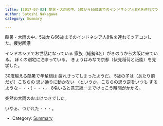 ```yaml
---
title: [2017-07-02] 酷暑・大雨の中、5歳から66歳までのインドネシア人8名を連れてツアコンした。疲労困憊
author: Satoshi Nakagawa
category: Summary

---
```


酷暑・大雨の中、5歳から66歳までのインドネシア人8名を連れてツアコンした。疲労困憊

 インドネシアでお世話になっている
家族（総勢8名）がきのうから大阪に来ている。
ぼくの別宅に泊まっている。
きょうはみなで京都（伏見稲荷と祇園）を見学した。

 30度越える酷暑で年輩組は
疲れきってしまったようだ。
5歳の子は（あたり前だが）こちらの
思い通りに動かない
（というか、こちらの思う逆をいつも
するような・・・）・・・。
8名いると意志統一までけっこう時間がかかる。

 突然の大雨のおまけつきでした。

 いやぁ、つかれた・・・。

- Category: [Summary](https://merapano.github.io/categories.html#Summary)


